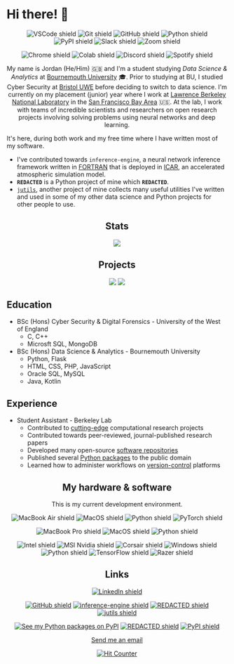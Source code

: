 # Hi there! 👋

<div align="center">

  ![VSCode shield](https://img.shields.io/badge/Viual_Studio_Code-007ACC?style=for-the-badge&logo=github&logoColor=white)
  ![Git shield](https://img.shields.io/badge/Git-F05032?style=for-the-badge&logo=git&logoColor=white)
  ![GitHub shield](https://img.shields.io/badge/Github-181717?style=for-the-badge&logo=github&logoColor=white)
  ![Python shield](https://img.shields.io/badge/Python-3776AB?style=for-the-badge&logo=python&logoColor=white)
  ![PyPI shield](https://img.shields.io/badge/PyPI-3775A9?style=for-the-badge&logo=pypi&logoColor=white)
  ![Slack shield](https://img.shields.io/badge/Slack-4A154B?style=for-the-badge&logo=slack&logoColor=white)
  ![Zoom shield](https://img.shields.io/badge/Zoom-2D8CFF?style=for-the-badge&logo=zoom&logoColor=white)

</div>
<div align="center">

  ![Chrome shield](https://img.shields.io/badge/Google_Chrome-4285F4?style=for-the-badge&logo=google-chrome&logoColor=white)
  ![Colab shield](https://img.shields.io/badge/Google_Colab-F9AB00?style=for-the-badge&logo=google-colab&logoColor=white)
  ![Discord shield](https://img.shields.io/badge/Discord-5865F2?style=for-the-badge&logo=discord&logoColor=white)
  ![Spotify shield](https://img.shields.io/badge/Spotify-1DB954?style=for-the-badge&logo=spotify&logoColor=white)

</div>

<div align="center">

  My name is Jordan (He/Him) :gb: and I'm a student studying _Data Science & Analytics_ at [Bournemouth University](https://en.wikipedia.org/wiki/Bournemouth_University) :mortar_board:. Prior to studying at BU, I studied Cyber Security at [Bristol UWE](https://en.wikipedia.org/wiki/University_of_the_West_of_England) before deciding to switch to data science. I'm currently on my placement (junior) year where I work at [Lawrence Berkeley National Laboratory](https://en.wikipedia.org/wiki/Lawrence_Berkeley_National_Laboratory) in the [San Francisco Bay Area](https://www.google.com/maps/place/San+Francisco+Bay+Area) :us:. At the lab, I work with teams of incredible scientists and researchers on open research projects involving solving problems using neural networks and deep learning.

</div>

It's here, during both work and my free time where I have written most of my software.

- I've contributed towards `inference-engine`, a neural network inference framework written in [FORTRAN](https://en.wikipedia.org/wiki/Fortran) that is deployed in [ICAR](https://ral.ucar.edu/solutions/products/intermediate-complexity-atmospheric-research-icar), an accelerated atmospheric simulation model.
- **`REDACTED`** is a Python project of mine which **`REDACTED`**.
- [`jutils`](https://github.com/JordanWelsman/jutils), another project of mine collects many useful utilities I've written and used in some of my other data science and Python projects for other people to use.

<div align="center">

## Stats

  <picture>
    <source
      srcset="https://github-readme-stats-git-masterrstaa-rickstaa.vercel.app/api?username=JordanWelsman&show_icons=true&theme=vue-dark&hide_border=true"
      media="(prefers-color-scheme: dark)"
    />
    <source
      srcset="https://github-readme-stats-git-masterrstaa-rickstaa.vercel.app/api?username=JordanWelsman&show_icons=true&theme=vue"
      media="(prefers-color-scheme: light), (prefers-color-scheme: no-preference)"
    />
    <img src="https://github-readme-stats-git-masterrstaa-rickstaa.vercel.app/api?username=JordanWelsman&show_icons=true&theme=vue"/>
  </picture>

<!--

  <picture>
    <source
      srcset="https://github-profile-summary-cards.vercel.app/api/cards/profile-details?username=JordanWelsman&theme=github_dark"
      media="(prefers-color-scheme: dark)"
    />
    <source
      srcset="https://github-profile-summary-cards.vercel.app/api/cards/profile-details?username=JordanWelsman&theme=github"
      media="(prefers-color-scheme: light), (prefers-color-scheme: no-preference)"
    />
    <img src="https://github-profile-summary-cards.vercel.app/api/cards/profile-details?username=JordanWelsman&theme=github"/>
  </picture>

-->

</div>
<div align="center">

## Projects

  <picture>
    <source
      srcset="https://github-readme-stats.vercel.app/api/pin/?username=BerkeleyLab&repo=inference-engine&theme=vue-dark&hide_border=true"
      media="(prefers-color-scheme: dark)"
    />
    <source
      srcset="https://github-readme-stats.vercel.app/api/pin/?username=BerkeleyLab&repo=inference-engine&theme=vue"
      media="(prefers-color-scheme: light), (prefers-color-scheme: no-preference)"
    />
    <img src="https://github-readme-stats.vercel.app/api/pin/?username=BerkeleyLab&repo=inference-engine&theme=vue"/>
  </picture>

  <!-- 

  <picture>
    <source
      srcset="https://github-readme-stats.vercel.app/api/pin/?username=JordanWelsman&repo=redacted&theme=vue-dark&hide_border=true"
      media="(prefers-color-scheme: dark)"
    />
    <source
      srcset="https://github-readme-stats.vercel.app/api/pin/?username=JordanWelsman&repo=redacted&theme=vue"
      media="(prefers-color-scheme: light), (prefers-color-scheme: no-preference)"
    />
    <img src="https://github-readme-stats.vercel.app/api/pin/?username=JordanWelsman&repo=redacted&theme=vue"/>
  </picture>

  -->

  <picture>
    <source
      srcset="https://github-readme-stats.vercel.app/api/pin/?username=JordanWelsman&repo=jutils&theme=vue-dark&hide_border=true"
      media="(prefers-color-scheme: dark)"
    />
    <source
      srcset="https://github-readme-stats.vercel.app/api/pin/?username=JordanWelsman&repo=jutils&theme=vue"
      media="(prefers-color-scheme: light), (prefers-color-scheme: no-preference)"
    />
    <img src="https://github-readme-stats.vercel.app/api/pin/?username=JordanWelsman&repo=jutils&theme=vue"/>
  </picture>

</div>

## Education

- BSc (Hons) Cyber Security & Digital Forensics - University of the West of England
  - C, C++
  - Microsft SQL, MongoDB
- BSc (Hons) Data Science & Analytics - Bournemouth University
  - Python, Flask
  - HTML, CSS, PHP, JavaScript
  - Oracle SQL, MySQL
  - Java, Kotlin

## Experience

- Student Assistant - Berkeley Lab
  - Contributed to [cutting-edge](https://en.wikipedia.org/wiki/Perlmutter_(supercomputer)) computational research projects
  - Contributed towards peer-reviewed, journal-published research papers
  - Developed many open-source [software repositories](https://github.com/JordanWelsman?tab=repositories)
  - Published several [Python packages](https://pypi.org/user/welsman) to the public domain
  - Learned how to administer workflows on [version-control](https://github.com) platforms

<div align="center">

## My hardware & software

This is my current development environment.

![MacBook Air shield](https://img.shields.io/badge/MacBook_Air_13"_(2020)-000000?style=for-the-badge&logo=apple&logoColor=white)
![MacOS shield](https://img.shields.io/badge/MacOS_13.0_(Ventura)-E07B33?style=for-the-badge&logo=macos&logoColor=white)
![Python shield](https://img.shields.io/badge/Python_3.10.9-3776AB?style=for-the-badge&logo=python&logoColor=yellow)
![PyTorch shield](https://img.shields.io/badge/PyTorch_1.13.1-1D1D1D?style=for-the-badge&logo=pytorch&logoColor=EE4C2C)

</div>
<div align="center">

![MacBook Pro shield](https://img.shields.io/badge/MacBook_Pro_16"_(2021)-000000?style=for-the-badge&logo=apple&logoColor=white)
![MacOS shield](https://img.shields.io/badge/MacOS_13.0_(Ventura)-E07B33?style=for-the-badge&logo=macos&logoColor=white)
![Python shield](https://img.shields.io/badge/Python_3.11.2-3776AB?style=for-the-badge&logo=python&logoColor=yellow)

</div>
<div align="center">

![Intel shield](https://img.shields.io/badge/i5_9700f-0071C5?style=for-the-badge&logo=intel&logoColor=white)
![MSI Nvidia shield](https://img.shields.io/badge/RTX_3060_Ti_(8GB)-76B900?style=for-the-badge&logo=msi&logoColor=FF0000)
![Corsair shield](https://img.shields.io/badge/32GB_2400MHz-000000?style=for-the-badge&logo=corsair&logoColor=white)
![Windows shield](https://img.shields.io/badge/Windows_10-0078D6?style=for-the-badge&logo=windows&logoColor=white)
![Python shield](https://img.shields.io/badge/Python_3.10.9-3776AB?style=for-the-badge&logo=python&logoColor=yellow)
![TensorFlow shield](https://img.shields.io/badge/TensorFlow_2.11.0-3A465B?style=for-the-badge&logo=tensorflow&logoColor=FF6F00)
![Razer shield](https://img.shields.io/badge/Razer_Mamba-000000?style=for-the-badge&logo=razer&logoColor=00FF00)

</div>
<div align="center">

## Links

[![LinkedIn shield](https://img.shields.io/badge/Connect_with_me-0077B5?style=for-the-badge&logo=linkedin&logoColor=white)](https://github.com/JordanWelsman)

[![GitHub shield](https://img.shields.io/badge/View_my_work-181717?style=for-the-badge&logo=github&logoColor=white)](https://github.com/JordanWelsman?tab=repositories)
[![inference-engine shield](https://img.shields.io/badge/inference_engine-734F96?style=for-the-badge&logo=fortran&logoColor=white)](https://github.com/BerkeleyLab/inference-engine)
[![REDACTED shield](https://img.shields.io/badge/REDACTED-181717?style=for-the-badge&logo=github&logoColor=white)](#links)
[![jutils shield](https://img.shields.io/badge/jutils-3776AB?style=for-the-badge&logo=python&logoColor=white)](https://github.com/JordanWelsman/jutils)

[![See my Python packages on PyPI](https://img.shields.io/badge/See_my_packages-3775A9?style=for-the-badge&logo=pypi&logoColor=white)](https://pypi.org/user/welsman)
[![REDACTED shield](https://img.shields.io/badge/REDACTED-3775A9?style=for-the-badge&logo=pypi&logoColor=white)](#links)
[![PyPI shield](https://img.shields.io/badge/jutils-3775A9?style=for-the-badge&logo=pypi&logoColor=white)](https://pypi.org/project/jutl)

</div>
<div align="center">

[Send me an email](mailto:jordan.welsman@outlook.com)

[![Hit Counter](https://hits.seeyoufarm.com/api/count/incr/badge.svg?url=https%3A%2F%2Fgithub.com%2FJordanWelsman1212%2Fhit-counter)](https://github.com/JordanWelsman)

</div>

<!--
**JordanWelsman/JordanWelsman** is a ✨ _special_ ✨ repository because its `README.md` (this file) appears on your GitHub profile.

Here are some ideas to get you started:

- 🔭 I’m currently working on ...
- 🌱 I’m currently learning ...
- 👯 I’m looking to collaborate on ...
- 🤔 I’m looking for help with ...
- 💬 Ask me about ...
- 📫 How to reach me: ...
- 😄 Pronouns: ...
- ⚡ Fun fact: ...
-->

